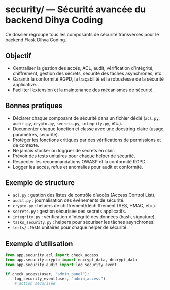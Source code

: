 # security/ — Sécurité avancée du backend Dihya Coding

Ce dossier regroupe tous les composants de sécurité transverses pour le backend Flask Dihya Coding.

## Objectif

- Centraliser la gestion des accès, ACL, audit, vérification d’intégrité, chiffrement, gestion des secrets, sécurité des tâches asynchrones, etc.
- Garantir la conformité RGPD, la traçabilité et la robustesse de la sécurité applicative.
- Faciliter l’extension et la maintenance des mécanismes de sécurité.

## Bonnes pratiques

- Déclarer chaque composant de sécurité dans un fichier dédié (`acl.py`, `audit.py`, `crypto.py`, `secrets.py`, `integrity.py`, etc.).
- Documenter chaque fonction et classe avec une docstring claire (usage, paramètres, sécurité).
- Protéger les fonctions critiques par des vérifications de permissions et de contexte.
- Ne jamais stocker ou logguer de secrets en clair.
- Prévoir des tests unitaires pour chaque helper de sécurité.
- Respecter les recommandations OWASP et la conformité RGPD.
- Logger les accès, refus et anomalies pour audit et conformité.

## Exemple de structure

- `acl.py` : gestion des listes de contrôle d’accès (Access Control List).
- `audit.py` : journalisation des événements de sécurité.
- `crypto.py` : helpers de chiffrement/déchiffrement (AES, HMAC, etc.).
- `secrets.py` : gestion sécurisée des secrets applicatifs.
- `integrity.py` : vérification d’intégrité des données (hash, signature).
- `tasks_security.py` : helpers pour sécuriser les tâches asynchrones.
- `tests/` : tests unitaires pour chaque helper de sécurité.

## Exemple d’utilisation

```python
from app.security.acl import check_access
from app.security.crypto import encrypt_data, decrypt_data
from app.security.audit import log_security_event

if check_access(user, "admin_panel"):
    log_security_event(user, "admin_access")
    # action sécurisée